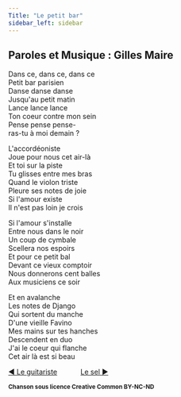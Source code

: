 ```yaml
---
Title: "Le petit bar"
sidebar_left: sidebar
---
```


##  Paroles et Musique : Gilles Maire
  
Dans ce, dans ce, dans ce  
Petit bar parisien  
Danse danse danse  
Jusqu'au petit matin  
Lance lance lance  
Ton coeur contre mon sein  
Pense pense pense-  
ras-tu à moi demain ?  
  
L'accordéoniste  
Joue pour nous cet air-là  
Et toi sur la piste  
Tu glisses entre mes bras  
Quand le violon triste  
Pleure ses notes de joie  
Si l'amour existe  
Il n'est pas loin je crois  
  
Si l'amour s'installe  
Entre nous dans le noir  
Un coup de cymbale  
Scellera nos espoirs  
Et pour ce petit bal  
Devant ce vieux comptoir  
Nous donnerons cent balles  
Aux musiciens ce soir  
  
Et en avalanche  
Les notes de Django  
Qui sortent du manche  
D'une vieille Favino  
Mes mains sur tes hanches  
Descendent en duo  
J'ai le coeur qui flanche  
Cet air là est si beau  


[ ◀ Le guitariste](../le_guitariste) ​ ​ ​ ​ ​ ​ ​ ​ ​ ​ ​ ​[Le sel ▶](../le_sel)


<b><sub>Chanson sous licence Creative Common BY-NC-ND</sub></b>
